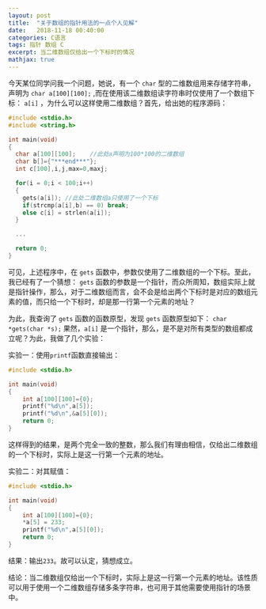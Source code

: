 ```yaml
---
layout: post
title:  "关于数组的指针用法的一点个人见解"
date:   2018-11-18 00:40:00
categories: C语言
tags: 指针 数组 C
excerpt: 当二维数组仅给出一个下标时的情况
mathjax: true
---
```


今天某位同学问我一个问题，她说，有一个 `char` 型的二维数组用来存储字符串，声明为 `char a[100][100];` ,而在使用该二维数组读字符串时仅使用了一个数组下标： `a[i]` ，为什么可以这样使用二维数组？首先，给出她的程序源码：

```c
#include <stdio.h>
#include <string.h>

int main(void)
{
  char a[100][100];    //此处a声明为100*100的二维数组
  char b[]={"***end***"};
  int c[100],i,j,max=0,maxj;

  for(i = 0;i < 100;i++)
  {
    gets(a[i]); //此处二维数组a只使用了一个下标
    if(strcmp(a[i],b) == 0) break;
    else c[i] = strlen(a[i]);
  }

  ...

  return 0;
}
```

可见，上述程序中，在 `gets` 函数中，参数仅使用了二维数组的一个下标。至此，我已经有了一个猜想： `gets` 函数的参数是一个指针，而众所周知，数组实际上就是指针操作，那么，对于二维数组而言，会不会是给出两个下标时是对应的数组元素的值，而只给一个下标时，却是那一行第一个元素的地址？

为此，我查询了 `gets` 函数的函数原型，发现 `gets` 函数原型如下：
`char *gets(char *s);`
果然，`a[i]` 是一个指针，那么，是不是对所有类型的数组都成立呢？为此，我做了几个实验：

实验一：使用`printf`函数直接输出：
```c
#include <stdio.h>

int main(void)
{
    int a[100][100]={0};
    printf("%d\n",a[5]);
    printf("%d\n",&a[5][0]);
    return 0;
}

```

这样得到的结果，是两个完全一致的整数，那么我们有理由相信，仅给出二维数组的一个下标时，实际上是这一行第一个元素的地址。

实验二：对其赋值：

```c
#include <stdio.h>

int main(void)
{
    int a[100][100]={0};
    *a[5] = 233;
    printf("%d\n",a[5][0]);
    return 0;
}
```

结果：输出`233`。故可以认定，猜想成立。


结论：当二维数组仅给出一个下标时，实际上是这一行第一个元素的地址。该性质可以用于使用一个二维数组存储多条字符串，也可用于其他需要使用指针的场景中。

